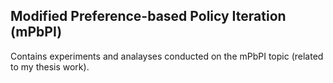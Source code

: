 ## Modified Preference-based Policy Iteration (mPbPI)

Contains experiments and analayses conducted on the mPbPI topic (related to my thesis work).

